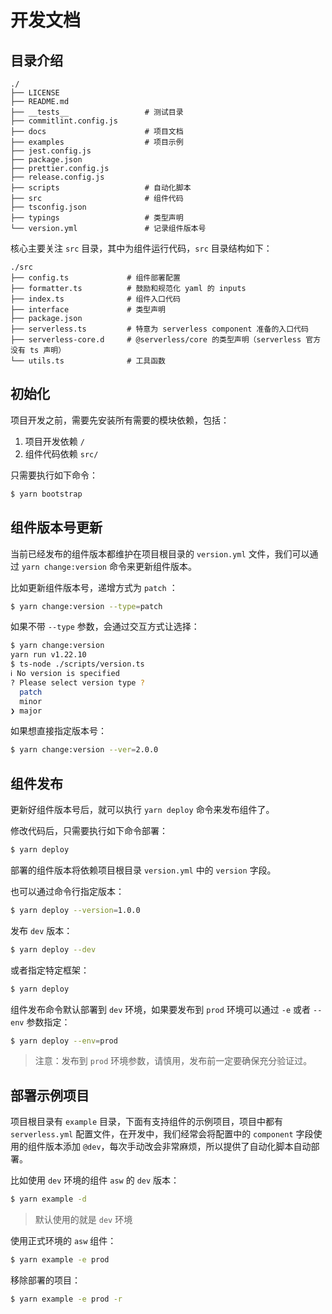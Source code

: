 # 开发文档

## 目录介绍

```
./
├── LICENSE
├── README.md
├── __tests__                 # 测试目录
├── commitlint.config.js
├── docs                      # 项目文档
├── examples                  # 项目示例
├── jest.config.js
├── package.json
├── prettier.config.js
├── release.config.js
├── scripts                   # 自动化脚本
├── src                       # 组件代码
├── tsconfig.json
├── typings                   # 类型声明
└── version.yml               # 记录组件版本号
```

核心主要关注 `src` 目录，其中为组件运行代码，`src` 目录结构如下：

```
./src
├── config.ts             # 组件部署配置
├── formatter.ts          # 鼓励和规范化 yaml 的 inputs
├── index.ts              # 组件入口代码
├── interface             # 类型声明
├── package.json
├── serverless.ts         # 特意为 serverless component 准备的入口代码
├── serverless-core.d     # @serverless/core 的类型声明（serverless 官方没有 ts 声明）
└── utils.ts              # 工具函数
```

## 初始化

项目开发之前，需要先安装所有需要的模块依赖，包括：

1. 项目开发依赖 `/`
2. 组件代码依赖 `src/`

只需要执行如下命令：

```bash
$ yarn bootstrap
```

## 组件版本号更新

当前已经发布的组件版本都维护在项目根目录的 `version.yml` 文件，我们可以通过 `yarn change:version` 命令来更新组件版本。

比如更新组件版本号，递增方式为 `patch` ：

```bash
$ yarn change:version --type=patch
```

如果不带 `--type` 参数，会通过交互方式让选择：

```bash
$ yarn change:version
yarn run v1.22.10
$ ts-node ./scripts/version.ts
ℹ No version is specified
? Please select version type ?
  patch
  minor
❯ major
```

如果想直接指定版本号：

```bash
$ yarn change:version --ver=2.0.0
```

## 组件发布

更新好组件版本号后，就可以执行 `yarn deploy` 命令来发布组件了。

修改代码后，只需要执行如下命令部署：

```bash
$ yarn deploy
```

部署的组件版本将依赖项目根目录 `version.yml` 中的 `version` 字段。

也可以通过命令行指定版本：

```bash
$ yarn deploy --version=1.0.0
```

发布 `dev` 版本：

```bash
$ yarn deploy --dev
```

或者指定特定框架：

```bash
$ yarn deploy
```

组件发布命令默认部署到 `dev` 环境，如果要发布到 `prod` 环境可以通过 `-e` 或者 `--env` 参数指定：

```bash
$ yarn deploy --env=prod
```

> 注意：发布到 `prod` 环境参数，请慎用，发布前一定要确保充分验证过。

## 部署示例项目

项目根目录有 `example` 目录，下面有支持组件的示例项目，项目中都有 `serverless.yml` 配置文件，在开发中，我们经常会将配置中的 `component` 字段使用的组件版本添加 `@dev`，每次手动改会非常麻烦，所以提供了自动化脚本自动部署。

比如使用 `dev` 环境的组件 `asw` 的 `dev` 版本：

```bash
$ yarn example -d
```

> 默认使用的就是 `dev` 环境

使用正式环境的 `asw` 组件：

```bash
$ yarn example -e prod
```

移除部署的项目：

```bash
$ yarn example -e prod -r
```
